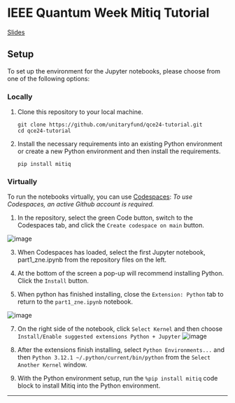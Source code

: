 # IEEE Quantum Week Mitiq Tutorial

[Slides](https://docs.google.com/presentation/d/1atekUqvwuAlgUWPjn9lxY3Z_ykdrwSTPjGuGP0CDhYA/edit?usp=sharing)

## Setup

To set up the environment for the Jupyter notebooks, please choose from one of the following options:

### Locally
1. Clone this repository to your local machine.
   ```
   git clone https://github.com/unitaryfund/qce24-tutorial.git
   cd qce24-tutorial
   ```

2. Install the necessary requirements into an existing Python environment or create a new Python environment and then install the requirements.
   ```
   pip install mitiq
   ```

### Virtually
To run the notebooks virtually, you can  use [Codespaces](https://docs.github.com/en/codespaces/developing-in-a-codespace/creating-a-codespace-for-a-repository#creating-a-codespace-for-a-repository): 
   *To use Codespaces, an active Github account is required.*

1. In the repository, select the green Code button, switch to the Codespaces tab, and click the `Create codespace on main` button.

![image](https://github.com/user-attachments/assets/23d1004b-fc28-4717-a9e2-39e579fa2d35)

3. When Codespaces has loaded, select the first Jupyter notebook, part1_zne.ipynb from the repository files on the left.

4. At the bottom of the screen a pop-up will recommend installing Python. Click the `Install` button.

5. When python has finished installing, close the `Extension: Python` tab to return to the `part1_zne.ipynb` notebook.

![image](https://github.com/user-attachments/assets/0b1eec4e-70c6-4165-aae5-595d9bfd3c89)


7. On the right side of the notebook, click `Select Kernel` and then choose `Install/Enable suggested extensions Python + Jupyter`
![image](https://github.com/user-attachments/assets/6426f336-3fa9-4400-b7cc-db8e3c722e99)


8. After the extensions finish installing, select `Python Environments...` and then `Python 3.12.1 ~/.python/current/bin/python` from the `Select Another Kernel` window.

9. With the Python environment setup, run the `%pip install mitiq` code block to install Mitiq into the Python environment.


---
